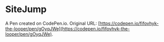 # SiteJump

A Pen created on CodePen.io. Original URL: [https://codepen.io/fifovhyk-the-looper/pen/gOyqJWe](https://codepen.io/fifovhyk-the-looper/pen/gOyqJWe).


